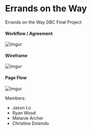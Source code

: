 Errands on the Way
===============

Errands on the Way DBC Final Project

#### Workflow / Agreement
![Imgur](http://i.imgur.com/zGaBShs.png)

#### Wireframe
![Imgur](http://i.imgur.com/Gji4I7b.png)

#### Page Flow
![Imgur](http://i.imgur.com/AATAMvR.png)

Members:
* Jason Lo
* Ryan Wood
* Melanie Archer
* Christine Dolendo
